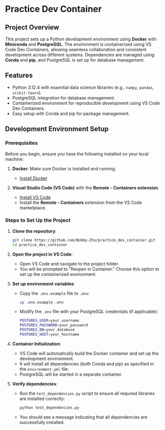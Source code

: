 # Practice Dev Container

## Project Overview

This project sets up a Python development environment using **Docker** with **Miniconda** and **PostgreSQL**. The environment is containerized using VS Code Dev Containers, allowing seamless collaboration and consistent development across different systems. Dependencies are managed using **Conda** and **pip**, and PostgreSQL is set up for database management.

## Features

- Python 3.12.4 with essential data science libraries (e.g., `numpy`, `pandas`, `scikit-learn`).
- PostgreSQL integration for database management.
- Containerized environment for reproducible development using VS Code Dev Containers.
- Easy setup with Conda and pip for package management.

## Development Environment Setup

### Prerequisites

Before you begin, ensure you have the following installed on your local machine:

1. **Docker**: Make sure Docker is installed and running.
   - [Install Docker](https://docs.docker.com/get-docker/)
   
2. **Visual Studio Code (VS Code)** with the **Remote - Containers extension**.
   - [Install VS Code](https://code.visualstudio.com/)
   - Install the **Remote - Containers** extension from the VS Code marketplace.

### Steps to Set Up the Project

1. **Clone the repository**:

   ```bash
   git clone https://github.com/Bobby-Zhu/practice_dev_container.git
   cd practice_dev_container

2. **Open the project in VS Code**:
   - Open VS Code and navigate to the project folder.
   - You will be prompted to "Reopen in Container." Choose this option to set up the containerized environment.

3. **Set up environment variables**:
   - Copy the `.env.example` file to `.env`:
     ```bash
     cp .env.example .env
     ```
   - Modify the `.env` file with your PostgreSQL credentials (if applicable):
     ```bash
     POSTGRES_USER=your_username
     POSTGRES_PASSWORD=your_password
     POSTGRES_DB=your_database
     POSTGRES_HOST=your_hostname
     ```

4. **Container Initialization**:
   - VS Code will automatically build the Docker container and set up the development environment.
   - It will install all dependencies (both Conda and pip) as specified in the `environment.yml` file.
   - PostgreSQL will be started in a separate container.

5. **Verify dependencies**:
   - Run the `test_dependencies.py` script to ensure all required libraries are installed correctly:
     ```bash
     python test_dependencies.py
     ```
   - You should see a message indicating that all dependencies are successfully installed.
